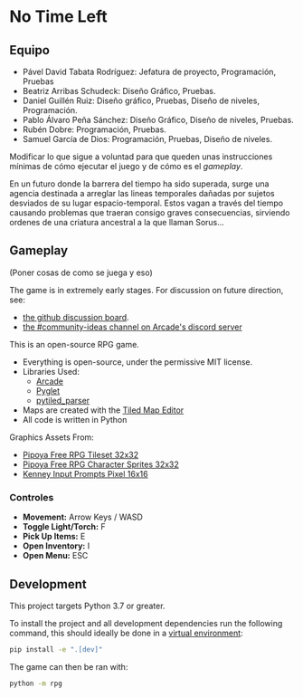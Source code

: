 # No Time Left

## Equipo
- Pável David Tabata Rodríguez: Jefatura de proyecto, Programación, Pruebas 
- Beatriz Arribas Schudeck: Diseño Gráfico, Pruebas.
- Daniel Guillén Ruiz: Diseño gráfico, Pruebas, Diseño de niveles, Programación. 
- Pablo Álvaro Peña Sánchez: Diseño Gráfico, Diseño de niveles, Pruebas.
- Rubén Dobre: Programación, Pruebas.
- Samuel García de Dios: Programación, Pruebas, Diseño de niveles.

Modificar lo que sigue a voluntad para que queden unas instrucciones mínimas de cómo ejecutar el juego y de cómo es el *gameplay*.

En un futuro donde la barrera del tiempo ha sido superada, surge una agencia destinada a arreglar las lineas temporales dañadas por sujetos desviados de su lugar espacio-temporal. Estos vagan a través del tiempo causando problemas que traeran consigo graves consecuencias, sirviendo ordenes de una criatura ancestral a la que llaman Sorus...

## Gameplay
(Poner cosas de como se juega y eso)



The game is in extremely early stages. For discussion on future direction, see:
* [the github discussion board](https://github.com/pythonarcade/community-rpg/discussions).
* [the #community-ideas channel on Arcade's discord server](https://discord.com/channels/458662222697070613/704736572603629589)

This is an open-source RPG game.

* Everything is open-source, under the permissive MIT license.
* Libraries Used:
  * [Arcade](https://github.com/pythonarcade/arcade)
  * [Pyglet](https://github.com/pyglet/pyglet)
  * [pytiled_parser](https://github.com/pythonarcade/pytiled_parser)
* Maps are created with the [Tiled Map Editor](https://mapeditor.org)
* All code is written in Python

Graphics Assets From:
* [Pipoya Free RPG Tileset 32x32](https://pipoya.itch.io/pipoya-rpg-tileset-32x32)
* [Pipoya Free RPG Character Sprites 32x32](https://pipoya.itch.io/pipoya-free-rpg-character-sprites-32x32)
* [Kenney Input Prompts Pixel 16x16](https://kenney.nl/assets/input-prompts-pixel-16)



### Controles
- **Movement:** Arrow Keys / WASD
- **Toggle Light/Torch:** F
- **Pick Up Items:** E
- **Open Inventory:** I
- **Open Menu:** ESC

## Development

This project targets Python 3.7 or greater.

To install the project and all development dependencies run the following command, this should ideally be done in a [virtual environment](https://docs.python.org/3/tutorial/venv.html):

```bash
pip install -e ".[dev]"
```

The game can then be ran with:

```bash
python -m rpg
```
